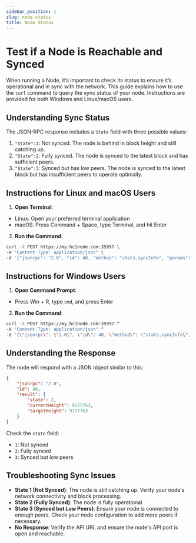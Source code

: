 ```yaml
---
sidebar_position: 1
slug: node-status
title: Node Status
---
```


# Test if a Node is Reachable and Synced

When running a Node, it’s important to check its status to ensure it’s operational and in sync with the network. This guide explains how to use the `curl` command to query the sync status of your node. Instructions are provided for both Windows and Linux/macOS users.

## Understanding Sync Status

The JSON-RPC response includes a `State` field with three possible values:

1. `"State":1`: Not synced. The node is behind in block height and still catching up.
2. `"State":2`: Fully synced. The node is synced to the latest block and has sufficient peers.
3. `"State":3`: Synced but has low peers. The node is synced to the latest block but has insufficient peers to operate optimally.

## Instructions for Linux and macOS Users

1. **Open Terminal**:
- Linux: Open your preferred terminal application
- macOS: Press Command + Space, type Terminal, and hit Enter

2. **Run the Command**:

```bash
curl -X POST https://my.hc1node.com:35997 \
-H "Content-Type: application/json" \
-d '{"jsonrpc": "2.0", "id": 40, "method": "stats.syncInfo", "params": []}'
```

## Instructions for Windows Users

1. **Open Command Prompt**:
- Press Win + R, type `cmd`, and press Enter

2. **Run the Command**:

```bash
curl -X POST https://my.hc1node.com:35997 ^
-H "Content-Type: application/json" ^
-d "{\"jsonrpc\": \"2.0\", \"id\": 40, \"method\": \"stats.syncInfo\", \"params\": []}"
```

## Understanding the Response

The node will respond with a JSON object similar to this:

```json
{
    "jsonrpc": "2.0",
    "id": 40,
    "result": {
        "state": 2,
        "currentHeight": 9177763,
        "targetHeight": 9177763
    }
}
```

Check the `state` field:
- `1`: Not synced
- `2`: Fully synced
- `3`: Synced but low peers

## Troubleshooting Sync Issues

- **State 1 (Not Synced)**: The node is still catching up. Verify your node's network connectivity and block processing.
- **State 2 (Fully Synced)**: The node is fully operational.
- **State 3 (Synced but Low Peers)**: Ensure your node is connected to enough peers. Check your node configuration to add more peers if necessary.
- **No Response**: Verify the API URL and ensure the node's API port is open and reachable.